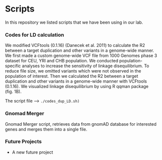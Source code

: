# Scripts

In this repository we listed scripts that we have been using in our lab.


### Codes for LD calculation


We modified VCFtools (0.1.16) (Danecek et al. 2011) to calculate the R2 between a target duplication and other variants in a genome-wide manner. We first made a custom genome-wide VCF file from 1000 Genomes phase 3 dataset for CEU, YRI and CHB population. We conducted population-specific analyses to increase the sensitivity of linkage disequilibrium. To reduce file size, we omitted variants which were not observed in the population of interest. Then we calculated the R2 between a target duplication and other variants in a genome-wide manner with VCFtools (0.1.16). We visualized linkage disequilibrium by using R qqman package (fig. 1B).

The script file -->  `./codes_dup_LD.sh)`



### Gnomad Merger

Gnomad Merger script, retrieves data from gnomAD database for interested genes and merges them into a single file. 


### Future Projects

* A new future project
